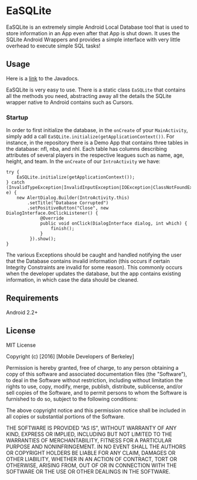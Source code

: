 # EaSQLite
EaSQLite is an extremely simple Android Local Database tool that is used to store information in an App even after that App is shut down. It uses the SQLite Android Wrappers and provides a simple interface with very little overhead to execute simple SQL tasks!

## Usage
Here is a [link](http://sirjankafle.me/easqlite/) to the Javadocs.

EaSQLite is very easy to use. There is a static class `EaSQLite` that contains all the methods you need, abstracting away all the details the SQLite wrapper native to Android contains such as Cursors.

### Startup
In order to first initialize the database, in the `onCreate` of your `MainActivity`, simply add a call `EaSQLite.initialize(getApplicationContext())`. For instance, in the repository there is a Demo App that contains three tables in the database: nfl, nba, and nhl. Each table has columns describing attributes of several players in the respective leagues such as name, age, height, and team. In the `onCreate` of our `IntroActivity` we have:
```
try {
    EaSQLite.initialize(getApplicationContext());
} catch (InvalidTypeException|InvalidInputException|IOException|ClassNotFoundException e) {
    new AlertDialog.Builder(IntroActivity.this)
        .setTitle("Database Corrupted")
        .setPositiveButton("Close", new DialogInterface.OnClickListener() {
             @Override
             public void onClick(DialogInterface dialog, int which) {
                 finish();
             }
         }).show();
}
```
The various Exceptions should be caught and handled notifying the user that the Database contains invalid information (this occurs if certain Integrity Constraints are invalid for some reason). This commonly occurs when the developer updates the database, but the app contains existing information, in which case the data should be cleaned.

## Requirements
Android 2.2+

## License
MIT License

Copyright (c) [2016] [Mobile Developers of Berkeley]

Permission is hereby granted, free of charge, to any person obtaining a copy
of this software and associated documentation files (the "Software"), to deal
in the Software without restriction, including without limitation the rights
to use, copy, modify, merge, publish, distribute, sublicense, and/or sell
copies of the Software, and to permit persons to whom the Software is
furnished to do so, subject to the following conditions:

The above copyright notice and this permission notice shall be included in all
copies or substantial portions of the Software.

THE SOFTWARE IS PROVIDED "AS IS", WITHOUT WARRANTY OF ANY KIND, EXPRESS OR
IMPLIED, INCLUDING BUT NOT LIMITED TO THE WARRANTIES OF MERCHANTABILITY,
FITNESS FOR A PARTICULAR PURPOSE AND NONINFRINGEMENT. IN NO EVENT SHALL THE
AUTHORS OR COPYRIGHT HOLDERS BE LIABLE FOR ANY CLAIM, DAMAGES OR OTHER
LIABILITY, WHETHER IN AN ACTION OF CONTRACT, TORT OR OTHERWISE, ARISING FROM,
OUT OF OR IN CONNECTION WITH THE SOFTWARE OR THE USE OR OTHER DEALINGS IN THE
SOFTWARE.
